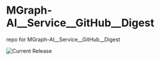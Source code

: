 # MGraph-AI__Service__GitHub__Digest
repo for MGraph-AI__Service__GitHub__Digest

![Current Release](https://img.shields.io/badge/release-v1.2.1-blue)